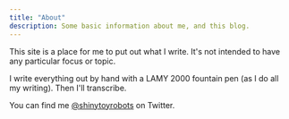 ```yaml
---
title: "About"
description: Some basic information about me, and this blog.
---
```


This site is a place for me to put out what I write. It's not intended to have any particular focus or topic.

I write everything out by hand with a LAMY 2000 fountain pen (as I do all my writing). Then I'll transcribe.

You can find me [@shinytoyrobots](http://twitter.com/shinytoyrobots) on Twitter.